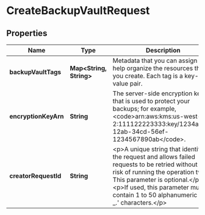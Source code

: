 

# CreateBackupVaultRequest


## Properties

| Name | Type | Description | Notes |
|------------ | ------------- | ------------- | -------------|
|**backupVaultTags** | **Map&lt;String, String&gt;** | Metadata that you can assign to help organize the resources that you create. Each tag is a key-value pair. |  [optional] |
|**encryptionKeyArn** | **String** | The server-side encryption key that is used to protect your backups; for example, &lt;code&gt;arn:aws:kms:us-west-2:111122223333:key/1234abcd-12ab-34cd-56ef-1234567890ab&lt;/code&gt;. |  [optional] |
|**creatorRequestId** | **String** | &lt;p&gt;A unique string that identifies the request and allows failed requests to be retried without the risk of running the operation twice. This parameter is optional.&lt;/p&gt; &lt;p&gt;If used, this parameter must contain 1 to 50 alphanumeric or &#39;-_.&#39; characters.&lt;/p&gt; |  [optional] |



